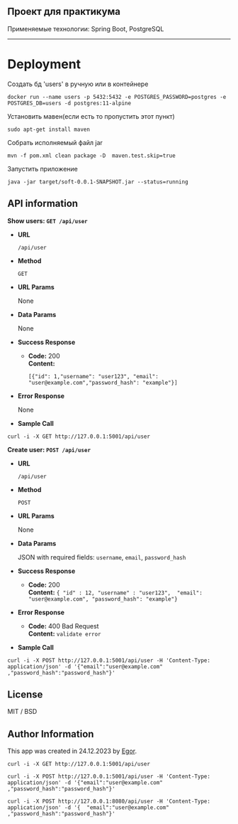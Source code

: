 Проект для практикума
---
Применяемые технологии: Spring Boot, PostgreSQL
***
# Deployment
Создать бд 'users' в ручную или в контейнере
```shell
docker run --name users -p 5432:5432 -e POSTGRES_PASSWORD=postgres -e POSTGRES_DB=users -d postgres:11-alpine
```
Установить мавен(если есть то пропустить этот пункт)
```shell
sudo apt-get install maven
```
Собрать исполняемый файл jar
```shell
mvn -f pom.xml clean package -D  maven.test.skip=true
```
Запустить приложение 
```shell
java -jar target/soft-0.0.1-SNAPSHOT.jar --status=running
```


API information
---

**Show users: `GET /api/user`**

* **URL**

  `/api/user`

* **Method**

  `GET`

* **URL Params**

  None

* **Data Params**

  None

* **Success Response**

    * **Code:** 200 <br />
      **Content:**

      ```[{"id": 1,"username": "user123", "email": "user@example.com","password_hash": "example"}]```

* **Error Response**

  None

* **Sample Call**

```shell
curl -i -X GET http://127.0.0.1:5001/api/user
```
**Create user: `POST /api/user`**

* **URL**

  `/api/user`

* **Method**

  `POST`

*  **URL Params**

   None

* **Data Params**

  JSON with required fields: `username`, `email`, `password_hash`

* **Success Response**

    * **Code:** 200 <br />
      **Content:** `{ "id" : 12, "username" : "user123",  "email": "user@example.com", "password_hash": "example"}`

* **Error Response**

    * **Code:** 400 Bad Request <br />
      **Content:** `validate error`

* **Sample Call**

```shell
curl -i -X POST http://127.0.0.1:5001/api/user -H 'Content-Type: application/json' -d '{"email":"user@example.com" ,"password_hash":"password_hash"}'
```

License
---

MIT / BSD

Author Information
---

This app was created in 24.12.2023 by [Egor](https://github.com/Egor18032019).





```shell
curl -i -X GET http://127.0.0.1:5001/api/user
```
```shell
curl -i -X POST http://127.0.0.1:5001/api/user -H 'Content-Type: application/json' -d '{"email":"user@example.com" ,"password_hash":"password_hash"}'
```
```shell
curl -i -X POST http://127.0.0.1:8080/api/user -H 'Content-Type: application/json' -d '{  "email":"user@example.com" ,"password_hash":"password_hash"}'
```